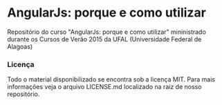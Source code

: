 # AngularJs: porque e como utilizar

Repositório do curso "AngularJs: porque e como utilizar" mininistrado durante os Cursos de Verão 2015 da UFAL (Universidade Federal de Alagoas) 

### Licença

Todo o material disponibilizado se encontra sob a licença MIT. Para mais informações veja o arquivo LICENSE.md localizado na raiz de nosso repositório.
